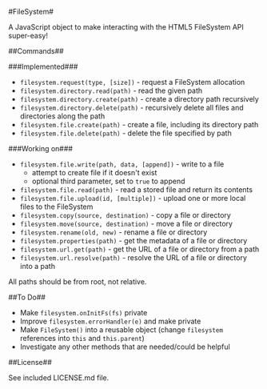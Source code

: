#FileSystem#

A JavaScript object to make interacting with the HTML5 FileSystem API super-easy!

##Commands##

###Implemented###

* `filesystem.request(type, [size])` - request a FileSystem allocation
* `filesystem.directory.read(path)` - read the given path
* `filesystem.directory.create(path)` - create a directory path recursively
* `filesystem.directory.delete(path)` - recursively delete all files and directories along the path
* `filesystem.file.create(path)` - create a file, including its directory path
* `filesystem.file.delete(path)` - delete the file specified by path

###Working on###

* `filesystem.file.write(path, data, [append])` - write to a file
    * attempt to create file if it doesn't exist
    * optional third parameter, set to `true` to append
* `filesystem.file.read(path)` - read a stored file and return its contents
* `filesystem.file.upload(id, [multiple])` - upload one or more local files to the FileSystem
* `filesystem.copy(source, destination)` - copy a file or directory
* `filesystem.move(source, destination)` - move a file or directory
* `filesystem.rename(old, new)` - rename a file or directory
* `filesystem.properties(path)` - get the metadata of a file or directory
* `filesystem.url.get(path)` - get the URL of a file or directory from a path
* `filesystem.url.resolve(path)` - resolve the URL of a file or directory into a path

All paths should be from root, not relative.

##To Do##

* Make `filesystem.onInitFs(fs)` private
* Improve `filesystem.errorHandler(e)` and make private
* Make `FileSystem()` into a reusable object (change `filesystem` references into `this` and `this.parent`)
* Investigate any other methods that are needed/could be helpful

##License##

See included LICENSE.md file.